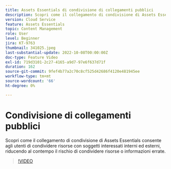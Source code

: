 ```yaml
---
title: Assets Essentials di condivisione di collegamenti pubblici
description: Scopri come il collegamento di condivisione di Assets Essentials consente agli utenti di condividere risorse con soggetti interessati interni ed esterni, riducendo al contempo il rischio di condividere risorse errate ... (Le descrizioni devono essere comprese tra 60 e 160 caratteri)
version: Cloud Service
feature: Assets Essentials
topic: Content Management
role: User
level: Beginner
jira: KT-9763
thumbnail: 341025.jpeg
last-substantial-update: 2022-10-08T00:00:00Z
doc-type: Feature Video
exl-id: 719d3101-2c27-4165-a9d7-97e6f637d71f
duration: 162
source-git-commit: 9fef4b77a2c70c8cf525d42686f4120e481945ee
workflow-type: tm+mt
source-wordcount: '66'
ht-degree: 0%

---
```


# Condivisione di collegamenti pubblici

Scopri come il collegamento di condivisione di Assets Essentials consente agli utenti di condividere risorse con soggetti interessati interni ed esterni, riducendo al contempo il rischio di condividere risorse o informazioni errate.

>[!VIDEO](https://video.tv.adobe.com/v/341025?quality=12&learn=on)
